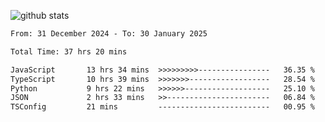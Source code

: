 
![github stats](https://github-readme-stats.vercel.app/api?username=realmahd1&show_icons=true&theme=codeSTACKr&hide_rank=true&count_private=true)

<!--START_SECTION:waka-->

```txt
From: 31 December 2024 - To: 30 January 2025

Total Time: 37 hrs 20 mins

JavaScript       13 hrs 34 mins  >>>>>>>>>----------------   36.35 %
TypeScript       10 hrs 39 mins  >>>>>>>------------------   28.54 %
Python           9 hrs 22 mins   >>>>>>-------------------   25.10 %
JSON             2 hrs 33 mins   >>-----------------------   06.84 %
TSConfig         21 mins         -------------------------   00.95 %
```

<!--END_SECTION:waka-->
